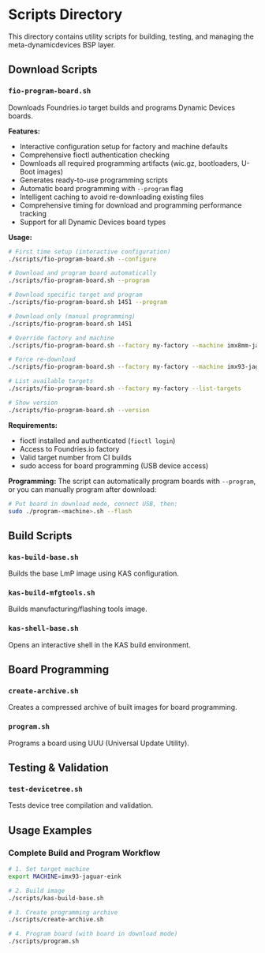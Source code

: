 # Scripts Directory

This directory contains utility scripts for building, testing, and managing the meta-dynamicdevices BSP layer.

## Download Scripts

### `fio-program-board.sh`
Downloads Foundries.io target builds and programs Dynamic Devices boards.

**Features:**
- Interactive configuration setup for factory and machine defaults
- Comprehensive fioctl authentication checking
- Downloads all required programming artifacts (wic.gz, bootloaders, U-Boot images)
- Generates ready-to-use programming scripts
- Automatic board programming with `--program` flag
- Intelligent caching to avoid re-downloading existing files
- Comprehensive timing for download and programming performance tracking
- Support for all Dynamic Devices board types

**Usage:**
```bash
# First time setup (interactive configuration)
./scripts/fio-program-board.sh --configure

# Download and program board automatically
./scripts/fio-program-board.sh --program

# Download specific target and program
./scripts/fio-program-board.sh 1451 --program

# Download only (manual programming)
./scripts/fio-program-board.sh 1451

# Override factory and machine
./scripts/fio-program-board.sh --factory my-factory --machine imx8mm-jaguar-sentai 1451

# Force re-download
./scripts/fio-program-board.sh --factory my-factory --machine imx93-jaguar-eink 1451 --force

# List available targets
./scripts/fio-program-board.sh --factory my-factory --list-targets

# Show version
./scripts/fio-program-board.sh --version
```

**Requirements:**
- fioctl installed and authenticated (`fioctl login`)
- Access to Foundries.io factory
- Valid target number from CI builds
- sudo access for board programming (USB device access)

**Programming:**
The script can automatically program boards with `--program`, or you can manually program after download:
```bash
# Put board in download mode, connect USB, then:
sudo ./program-<machine>.sh --flash
```

## Build Scripts

### `kas-build-base.sh`
Builds the base LmP image using KAS configuration.

### `kas-build-mfgtools.sh` 
Builds manufacturing/flashing tools image.

### `kas-shell-base.sh`
Opens an interactive shell in the KAS build environment.

## Board Programming

### `create-archive.sh`
Creates a compressed archive of built images for board programming.

### `program.sh`
Programs a board using UUU (Universal Update Utility).

## Testing & Validation

### `test-devicetree.sh`
Tests device tree compilation and validation.

## Usage Examples

### Complete Build and Program Workflow
```bash
# 1. Set target machine
export MACHINE=imx93-jaguar-eink

# 2. Build image
./scripts/kas-build-base.sh

# 3. Create programming archive  
./scripts/create-archive.sh

# 4. Program board (with board in download mode)
./scripts/program.sh
```